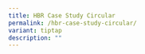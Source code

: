 ```yaml
---
title: HBR Case Study Circular
permalink: /hbr-case-study-circular/
variant: tiptap
description: ""
---
```

<p></p>